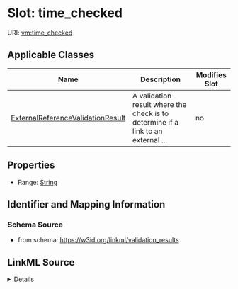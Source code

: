 # Slot: time_checked

URI: [vm:time_checked](https://w3id.org/linkml/validation-model/time_checked)



<!-- no inheritance hierarchy -->




## Applicable Classes

| Name | Description | Modifies Slot |
| --- | --- | --- |
[ExternalReferenceValidationResult](ExternalReferenceValidationResult.md) | A validation result where the check is to determine if a link to an external ... |  no  |







## Properties

* Range: [String](String.md)





## Identifier and Mapping Information







### Schema Source


* from schema: https://w3id.org/linkml/validation_results




## LinkML Source

<details>
```yaml
name: time_checked
from_schema: https://w3id.org/linkml/validation_results
rank: 1000
alias: time_checked
owner: ExternalReferenceValidationResult
domain_of:
- ExternalReferenceValidationResult
range: string

```
</details>